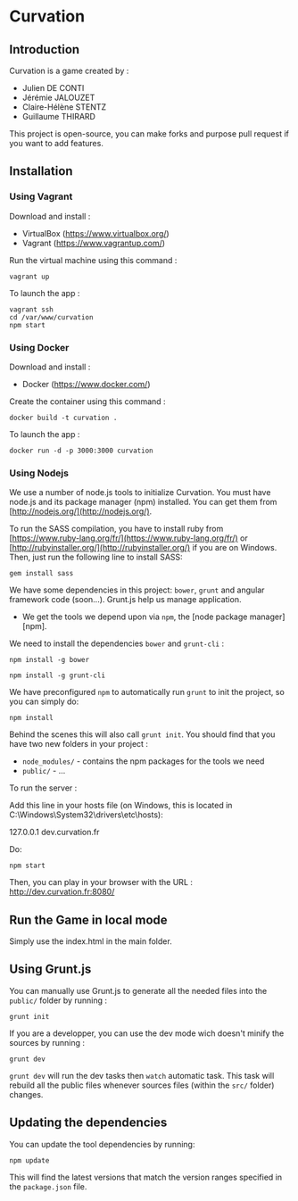 # Curvation

## Introduction

Curvation is a game created by :
* Julien DE CONTI
* Jérémie JALOUZET
* Claire-Hélène STENTZ
* Guillaume THIRARD

This project is open-source, you can make forks and purpose pull request if you want to add features.

## Installation

### Using Vagrant

Download and install :
* VirtualBox (https://www.virtualbox.org/)
* Vagrant (https://www.vagrantup.com/)

Run the virtual machine using this command :

```
vagrant up
```

To launch the app :

```
vagrant ssh
cd /var/www/curvation
npm start
```

### Using Docker

Download and install :
* Docker (https://www.docker.com/)

Create the container using this command :
```
docker build -t curvation .
```

To launch the app :
```
docker run -d -p 3000:3000 curvation
```

### Using Nodejs

We use a number of node.js tools to initialize Curvation. You must have node.js and
its package manager (npm) installed.  You can get them from [http://nodejs.org/](http://nodejs.org/).

To run the SASS compilation, you have to install ruby from [https://www.ruby-lang.org/fr/](https://www.ruby-lang.org/fr/) or [http://rubyinstaller.org/](http://rubyinstaller.org/) if you are on Windows.
Then, just run the following line to install SASS:
 
```
gem install sass
```
We have some dependencies in this project: `bower`, `grunt` and angular framework code (soon...).
Grunt.js help us manage application.

* We get the tools we depend upon via `npm`, the [node package manager][npm].

We need to install the dependencies `bower` and `grunt-cli` :
```
npm install -g bower
```
```
npm install -g grunt-cli
```

We have preconfigured `npm` to automatically run `grunt` to init the project, so you can simply do:
```
npm install
```

Behind the scenes this will also call `grunt init`.  You should find that you have two new
folders in your project :

* `node_modules/` - contains the npm packages for the tools we need
* `public/` - ...

To run the server :

Add this line in your hosts file (on Windows, this is located in C:\Windows\System32\drivers\etc\hosts):

127.0.0.1	dev.curvation.fr

Do:

```
npm start
```

Then, you can play in your browser with the URL : http://dev.curvation.fr:8080/

## Run the Game in local mode

Simply use the index.html in the main folder.

## Using Grunt.js

You can manually use Grunt.js to generate all the needed files into the `public/` folder by running :
```
grunt init
```

If you are a developper, you can use the dev mode wich doesn't minify the sources by running :
```
grunt dev
```
`grunt dev` will run the dev tasks then `watch` automatic task. This task will rebuild all the public files whenever sources files (within the `src/` folder) changes.

## Updating the dependencies

You can update the tool dependencies by running:

```
npm update
```

This will find the latest versions that match the version ranges specified in the `package.json` file.